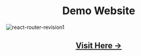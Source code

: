 <h1 align="center"> Demo Website </h1>

![react-router-revision1](https://github.com/user-attachments/assets/54f48ffd-83c7-49fd-b0d9-5c5e42d7428a)

<h2 align="center" > <a href="https://vinoddhaware.github.io/PRODIGY_WD_04/](https://vinoddhaware.github.io/react-router-revision1/">  Visit Here -> </a>  </h2>

